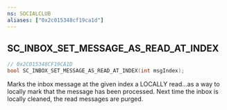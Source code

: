 ```yaml
---
ns: SOCIALCLUB
aliases: ["0x2c015348cf19ca1d"]
---
```

## SC_INBOX_SET_MESSAGE_AS_READ_AT_INDEX

```c
// 0x2C015348CF19CA1D
bool SC_INBOX_SET_MESSAGE_AS_READ_AT_INDEX(int msgIndex);
```

Marks the inbox message at the given index a LOCALLY read...as a way to locally mark that the message has been processed. Next time the inbox is locally cleaned, the read messages are purged.

